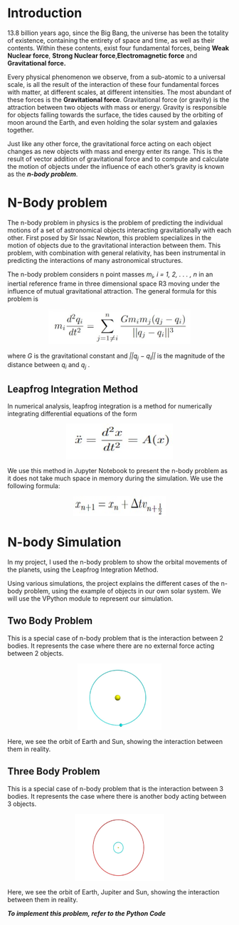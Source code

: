 # Introduction
13.8 billion years ago, since the Big Bang, the universe has been the totality of existence, containing the entirety of space and time, as well as their contents. Within these contents, exist four fundamental forces, being **Weak Nuclear force**, **Strong Nuclear force**,**Electromagnetic force** and **Gravitational force.**

Every physical phenomenon we observe, from a sub-atomic to a universal scale, is all the result of the interaction of these four fundamental forces with matter, at different scales, at different intensities. The most abundant of these forces is the **Gravitational force**. Gravitational force (or gravity) is the attraction between two objects with mass or energy. Gravity is responsible for objects falling towards the surface, the tides caused by the orbiting of moon around the Earth, and even holding the solar system and galaxies together.

Just like any other force, the gravitational force acting on each object changes as new objects with mass and energy enter its range. This is the result of vector addition of gravitational force and to compute and calculate the motion of objects under the influence of each other’s gravity is known as the ***n-body problem***.

# N-Body problem
The n-body problem in physics is the problem of predicting the individual motions of a set of astronomical objects interacting gravitationally with each other. First posed by Sir Issac Newton, this problem specializes in the motion of objects due to the gravitational interaction between them. This problem, with combination with general relativity, has been instrumental in predicting the interactions of many astronomical structures.

The n-body problem considers n point masses *m<sub>i</sub>, i = 1, 2, . . . , n* in an inertial reference frame in three dimensional space R3 moving under the influence of mutual gravitational attraction. The general formula for this problem is

<p align="center"><img  width="320" height="80" src = "https://github.com/aaryannagpal/n-Body-Problem/blob/main/Images/Newtons%20Law%20of%20Attraction.jpg?raw=true"></p>

where _G_ is the gravitational constant and *||q<sub>j</sub> − q<sub>i</sub>||* is the magnitude of the distance between *q<sub>i</sub>* and *q<sub>j</sub>* .

## Leapfrog Integration Method
In numerical analysis, leapfrog integration is a method for numerically integrating differential equations of the form

<p align="center"><img  width="240" height="80" src = "https://github.com/aaryannagpal/n-Body-Problem/blob/main/Images/Double%20Derivative.jpg?raw=true"></p>

We use this method in Jupyter Notebook to present the n-body problem as it does not take much space in memory during the simulation.
We use the following formula:
<p align="center"><img  width="210" height="45" src = "https://github.com/aaryannagpal/n-Body-Problem/blob/main/Images/Leapfrog.jpg?raw=true"></p>

# N-body Simulation
In my project, I used the n-body problem to show the orbital movements of the planets, using the Leapfrog Integration Method. 

Using various simulations, the project explains the different cases of the n-body problem, using the example of objects in our own solar system. We will use the VPython module to represent our simulation.

## Two Body Problem
This is a special case of n-body problem that is the interaction between 2 bodies. It represents the case where there are no external force acting between 2 objects.
<p align="center"><img  width="190" height="150" src = "https://github.com/aaryannagpal/n-Body-Problem/blob/main/Images/es%20(1).jpg?raw=true"></p>
Here, we see the orbit of Earth and Sun, showing the interaction between them
in reality.

## Three Body Problem
This is a special case of n-body problem that is the interaction between 3 bodies. It represents the case where there is another body acting between 3 objects.
<p align="center"><img  width="200" height="150" src = "https://github.com/aaryannagpal/n-Body-Problem/blob/main/Images/ej.jpg?raw=true"></p>

Here, we see the orbit of Earth, Jupiter and Sun, showing the interaction between them in reality.

_**To implement this problem, refer to the Python Code**_
